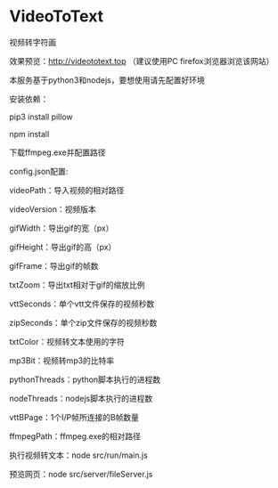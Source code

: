 # VideoToText
视频转字符画

效果预览：http://videototext.top  （建议使用PC firefox浏览器浏览该网站）

本服务基于python3和nodejs，要想使用请先配置好环境

安装依赖：

pip3 install pillow

npm install

下载ffmpeg.exe并配置路径

config.json配置:

videoPath：导入视频的相对路径

videoVersion：视频版本

gifWidth：导出gif的宽（px）

gifHeight：导出gif的高（px）

gifFrame：导出gif的帧数

txtZoom：导出txt相对于gif的缩放比例

vttSeconds：单个vtt文件保存的视频秒数

zipSeconds：单个zip文件保存的视频秒数

txtColor：视频转文本使用的字符

mp3Bit：视频转mp3的比特率

pythonThreads：python脚本执行的进程数

nodeThreads：nodejs脚本执行的进程数

vttBPage：1个I/P帧所连接的B帧数量

ffmpegPath：ffmpeg.exe的相对路径

执行视频转文本：node src/run/main.js

预览网页：node src/server/fileServer.js
